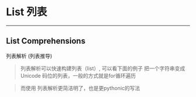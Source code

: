 # List 列表

<script setup>
import CodeMaxEidtor from "../../../src/components/CodeMaxEidtor.vue"

import PythonCode from "./basic";


const ListDemo = `\
lst = ['hello']
print(lst)

lst.append("world")
print(lst)\
`

const ListComprehensionsDemo = `\
# [expression for iter_val in iterable if cond_expr]
lst = [i for i in range(10)]
print(lst)\
`
</script>

---

<CodeMaxEidtor :code="ListDemo" />

##  List Comprehensions
列表解析 (列表推导)

<CodeMaxEidtor :code="ListComprehensionsDemo" />

> 列表解析可以快速构建列表（list）, 可以看下面的例子
> 把一个字符串变成 Unicode 码位的列表，一般的方式就是for循环遍历

<script>
const lstDemoForLoop = `\
symbols = '$¢£¥€¤'
codes = []
for symbol in symbols:
    codes.append(ord(symbol))
print(codes)\
`

const lstDemoComprehensions = `\
symbols = '$¢£¥€¤'
codes = [ord(symbol) for symbol in symbols]
print(codes)\
`
</script>

<CodeMaxEidtor :code="lstDemoForLoop" />

> 而使用 列表解析更简洁明了，也是更pythonic的写法

<CodeMaxEidtor :code="lstDemoComprehensions" />
